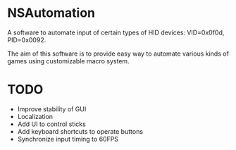 # NSAutomation
A software to automate input of certain types of HID devices: VID=0x0f0d, PID=0x0092.

The aim of this software is to provide easy way to automate various kinds of games using customizable macro system.


# TODO
- Improve stability of GUI
- Localization
- Add UI to control sticks
- Add keyboard shortcuts to operate buttons
- Synchronize input timing to 60FPS
